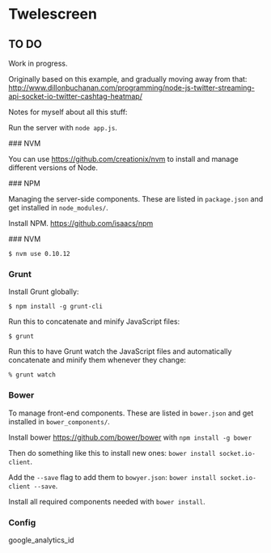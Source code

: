 # Twelescreen

## TO DO


Work in progress.

Originally based on this example, and gradually moving away from that:
http://www.dillonbuchanan.com/programming/node-js-twitter-streaming-api-socket-io-twitter-cashtag-heatmap/

Notes for myself about all this stuff:

Run the server with `node app.js`.


### NVM

You can use https://github.com/creationix/nvm to install and manage different versions of Node.


### NPM

Managing the server-side components. These are listed in `package.json` and get installed in `node_modules/`.

Install NPM. https://github.com/isaacs/npm

### NVM

	$ nvm use 0.10.12

### Grunt

Install Grunt globally:

	$ npm install -g grunt-cli

Run this to concatenate and minify JavaScript files:

	$ grunt

Run this to have Grunt watch the JavaScript files and automatically concatenate and minify them whenever they change:

	% grunt watch



### Bower

To manage front-end components. These are listed in `bower.json` and get installed in `bower_components/`.

Install bower https://github.com/bower/bower with `npm install -g bower`

Then do something like this to install new ones: `bower install socket.io-client`.

Add the `--save` flag to add them to `bowyer.json`: `bower install socket.io-client --save`.

Install all required components needed with `bower install`.


### Config

google_analytics_id
